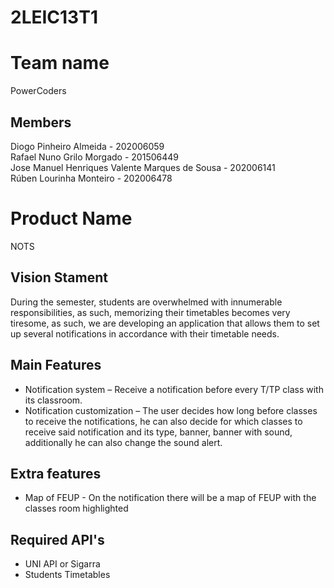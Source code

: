 # 2LEIC13T1

# Team name
PowerCoders

## Members
Diogo Pinheiro Almeida - 202006059<br>
Rafael Nuno Grilo Morgado - 201506449<br>
Jose Manuel Henriques Valente Marques de Sousa - 202006141<br>
Rúben Lourinha Monteiro - 202006478<br>

# Product Name
NOTS

## Vision Stament
During the semester, students are overwhelmed with innumerable responsibilities, as such,
memorizing their timetables becomes very tiresome, as such, we are developing an application that
allows them to set up several notifications in accordance with their timetable needs.


## Main Features
- Notification system – Receive a notification before every T/TP class with its classroom.
- Notification customization – The user decides how long before classes to receive the notifications, he can also decide for which classes to receive said notification and its type, banner, banner with sound, additionally he can also change the sound alert.


## Extra features
- Map of FEUP - On the notification there will be a map of FEUP with the classes room highlighted 

## Required API's
- UNI API or Sigarra
- Students Timetables
